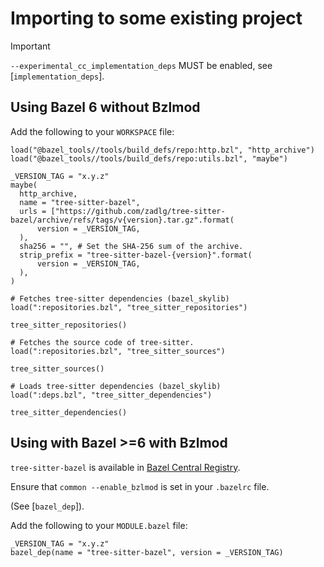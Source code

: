 # Importing to some existing project<a name="importing"></a>

> [!IMPORTANT]
> `--experimental_cc_implementation_deps` MUST be enabled, see [`implementation_deps`].

## Using Bazel 6 **without** Bzlmod<a name="bazel-6-no-bzlmod"></a>

Add the following to your `WORKSPACE` file:

```starlark
load("@bazel_tools//tools/build_defs/repo:http.bzl", "http_archive")
load("@bazel_tools//tools/build_defs/repo:utils.bzl", "maybe")

_VERSION_TAG = "x.y.z"
maybe(
  http_archive,
  name = "tree-sitter-bazel",
  urls = ["https://github.com/zadlg/tree-sitter-bazel/archive/refs/tags/v{version}.tar.gz".format(
      version = _VERSION_TAG,
  ),
  sha256 = "", # Set the SHA-256 sum of the archive.
  strip_prefix = "tree-sitter-bazel-{version}".format(
      version = _VERSION_TAG,
  ),
)

# Fetches tree-sitter dependencies (bazel_skylib)
load(":repositories.bzl", "tree_sitter_repositories")

tree_sitter_repositories()

# Fetches the source code of tree-sitter.
load(":repositories.bzl", "tree_sitter_sources")

tree_sitter_sources()

# Loads tree-sitter dependencies (bazel_skylib)
load(":deps.bzl", "tree_sitter_dependencies")

tree_sitter_dependencies()
```

## Using with Bazel >=6 **with** Bzlmod<a name="bazel-with-bzlmod"></a>

`tree-sitter-bazel` is available in [Bazel Central Registry](https://registry.bazel.build/modules/tree-sitter-bazel).

Ensure that `common --enable_bzlmod` is set in your `.bazelrc` file.

(See [`bazel_dep`]).

Add the following to your `MODULE.bazel` file:

```starlark
_VERSION_TAG = "x.y.z"
bazel_dep(name = "tree-sitter-bazel", version = _VERSION_TAG)
```
